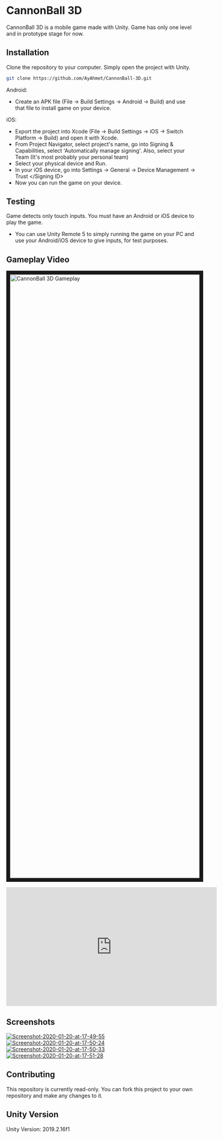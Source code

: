 # CannonBall 3D

CannonBall 3D is a mobile game made with Unity. Game has only one level and in prototype stage for now. 

## Installation

Clone the repository to your computer. Simply open the project with Unity.

```bash
git clone https://github.com/AyAhmet/CannonBall-3D.git
```
Android:
   - Create an APK file (File -> Build Settings -> Android -> Build) and use that file to install game on your device.

iOS:
   - Export the project into Xcode (File -> Build Settings -> iOS -> Switch Platform -> Build) and open it with Xcode.
   - From Project Navigator, select project's name, go into Signing & Capabilities, select 'Automatically manage signing'. Also, select your Team (It's most probably your personal team)
   - Select your physical device and Run.
   - In your iOS device, go into Settings -> General -> Device Management -> Trust </Signing ID>
   - Now you can run the game on your device.

## Testing

Game detects only touch inputs. You must have an Android or iOS device to play the game.
   - You can use Unity Remote 5 to simply running the game on your PC and use your Android/iOS device to give inputs, for test purposes.

## Gameplay Video

<a href="http://www.youtube.com/watch?feature=player_embedded&v=jzmupYcpwhM" target="_blank"><img src="http://img.youtube.com/vi/jzmupYcpwhM/0.jpg" 
alt="CannonBall 3D Gameplay" width="900" height="1600" border="10" /></a>

<iframe width="560" height="315" src="https://www.youtube.com/embed/jzmupYcpwhM" frameborder="0" allow="accelerometer; autoplay; encrypted-media; gyroscope; picture-in-picture" allowfullscreen></iframe>

## Screenshots

<a href="https://ibb.co/ZLXrpn9"><img src="https://i.ibb.co/LkRyXLK/Screenshot-2020-01-20-at-17-49-55.png" alt="Screenshot-2020-01-20-at-17-49-55" border="0"></a>
<a href="https://ibb.co/18tYDRP"><img src="https://i.ibb.co/V2c07Mz/Screenshot-2020-01-20-at-17-50-24.png" alt="Screenshot-2020-01-20-at-17-50-24" border="0"></a>
<a href="https://ibb.co/4MxCZQN"><img src="https://i.ibb.co/82VGDh8/Screenshot-2020-01-20-at-17-50-33.png" alt="Screenshot-2020-01-20-at-17-50-33" border="0"></a>
<a href="https://ibb.co/RCLLmfJ"><img src="https://i.ibb.co/jL772mj/Screenshot-2020-01-20-at-17-51-28.png" alt="Screenshot-2020-01-20-at-17-51-28" border="0"></a>

## Contributing
This repository is currently read-only. You can fork this project to your own repository and make any changes to it. 

## Unity Version
Unity Version: 2019.2.16f1
